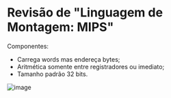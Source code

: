# Revisão de "Linguagem de Montagem: MIPS"

Componentes:
* Carrega words mas endereça bytes;
* Aritmética somente entre registradores ou imediato;
* Tamanho padrão 32 bits.

![image](image.png)